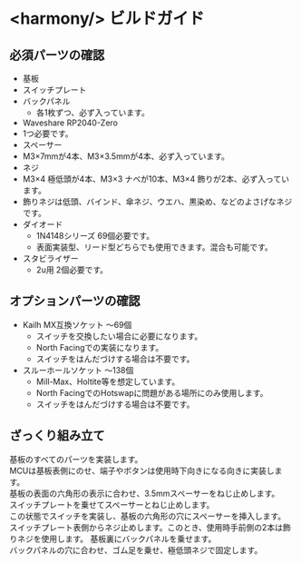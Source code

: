 # \<harmony/> ビルドガイド

## 必須パーツの確認
- 基板
- スイッチプレート
- バックパネル
  - 各1枚ずつ、必ず入っています。
- Waveshare RP2040-Zero
 - 1つ必要です。
- スペーサー
 - M3×7mmが4本、M3×3.5mmが4本、必ず入っています。
- ネジ
 - M3×4 極低頭が4本、M3×3 ナベが10本、M3×4 飾りが2本、必ず入っています。
 - 飾りネジは低頭、バインド、傘ネジ、ウエハ、黒染め、などのよさげなネジです。
- ダイオード
  - 1N4148シリーズ 69個必要です。
  - 表面実装型、リード型どちらでも使用できます。混合も可能です。
- スタビライザー
  - 2u用 2個必要です。
## オプションパーツの確認
- Kailh MX互換ソケット ～69個
  - スイッチを交換したい場合に必要になります。
  - North Facingでの実装になります。
  - スイッチをはんだづけする場合は不要です。
- スルーホールソケット ～138個
  - Mill-Max、Holtite等を想定しています。
  - North FacingでのHotswapに問題がある場所にのみ使用します。
  - スイッチをはんだづけする場合は不要です。

## ざっくり組み立て
基板のすべてのパーツを実装します。  
MCUは基板表側にのせ、端子やボタンは使用時下向きになる向きに実装します。  
基板の表面の六角形の表示に合わせ、3.5mmスペーサーをねじ止めします。  
スイッチプレートを乗せてスペーサーとねじ止めします。  
この状態でスイッチを実装し、基板の六角形の穴にスペーサーを挿入します。  
スイッチプレート表側からネジ止めします。このとき、使用時手前側の2本は飾りネジを使用します。
基板裏にバックパネルを乗せます。  
バックパネルの穴に合わせ、ゴム足を乗せ、極低頭ネジで固定します。
